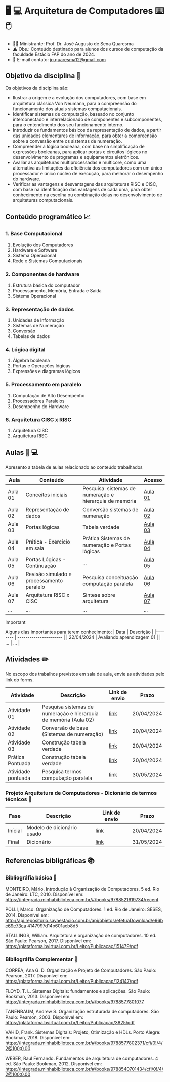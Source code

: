 # 🖥️ 💻  Arquitetura de Computadores ⌨️🖱️  #
* 👨‍🏫 Ministrante: Prof. Dr. José Augusto de Sena Quaresma
* ⚠️ Obs.: Conteúdo destinado para alunos dos cursos de computação da faculdade Estácio FAP do ano de 2024.
* 📧 E-mail contato: jq.quaresma12@gmail.com
  
## Objetivo da disciplina 🎯 ##
Os objetivos da disciplina são: 
* Ilustrar a origem e a evolução dos computadores, com base em arquitetura clássica Von Neumann, para a compreensão do funcionamento dos atuais sistemas computacionais.
* Identificar sistemas de computação, baseado no conjunto interconectado e inter­relacionado de componentes e subcomponentes, para o entendimento dos seu funcionamento interno.
* Introduzir os fundamentos básicos da representação de dados, a partir das unidades elementares de informação, para obter a compreensão sobre a conversão entre os sistemas de numeração.
* Compreender a lógica booleana, com base na simplificação de expressões booleanas, para aplicar portas e circuitos lógicos no desenvolvimento de programas e equipamentos eletrônicos.
* Avaliar as arquiteturas multiprocessadas e multicore, como uma alternativa as limitações da eficiência dos computadores com um único processador e único núcleo de execução, para melhorar o desempenho do hardware.
* Verificar as vantagens e desvantagens das arquiteturas RISC e CISC, com base na identificação das vantagens de cada uma, para obter conhecimento na escolha ou combinação delas no desenvolvimento de arquiteturas computacionais. 


## Conteúdo programático  :chart_with_upwards_trend: ##

### 1. Base Computacional ###
1. Evolução dos Computadores
2. Hardware e Software
3. Sistema Operacional
4. Rede e Sistemas Computacionais
    
### 2. Componentes de hardware ### 
1. Estrutura básica do computador
2. Processamento, Memória, Entrada e Saída
3. Sistema Operacional
    
### 3. Representação de dados ### 
1. Unidades de Informação
2. Sistemas de Numeração
3. Conversão
4. Tabelas de dados

### 4. Lógica digital
1. Álgebra booleana
2. Portas e Operações lógicas
3. Expressões e diagramas lógicos 

### 5. Processamento em paralelo ###
1. Computação de Alto Desempenho
2. Processadores Paralelos
3. Desempenho do Hardware 

### 6. Arquitetura CISC x RISC ###
1. Arquitetura CISC
2. Arquitetura RISC



## Aulas :microphone: :computer: ##

Apresento a tabela de aulas relacionado ao conteúdo trabalhados

| Aula    | Conteúdo              | Atividade         | Acesso      |
|-------- | ----------------------|------------------ | ----------- 
| Aula 01 | Conceitos iniciais    | Pesquisa: sistemas de numeração e hierarquia de memória | [Aula 01](arquitetura-de-compuradores/aulas/aula01_arquitetura.pdf)  |
| Aula 02 | Representação de dados    | Conversão sistemas de numeração | [Aula 02](arquitetura-de-compuradores/aulas/aula02_arquitetura.pdf)  |
| Aula 03 | Portas lógicas    | Tabela verdade| [Aula 03](arquitetura-de-compuradores/aulas/aula03_arquitetura.pdf)  |
| Aula 04 | Prática - Exercício em sala   | Prática Sistemas de numeração e Portas lógicas| [Aula 04](arquitetura-de-compuradores/aulas/aula04_arquitetura.pdf)  |
| Aula 05 | Portas Lógicas - Continuação   | ... | [Aula 05](arquitetura-de-compuradores/aulas/aula05.pdf) |
| Aula 06 | Revisão simulado e processamento paralelo   | Pesquisa conceituação computação paralela | [Aula 06](arquitetura-de-compuradores/aulas/aula06.pdf) |
| Aula 07 |Arquitetura RISC x CISC   | Sintese sobre arquitetura | [Aula 07](arquitetura-de-compuradores/aulas/aula07.pdf) |
| ... |...   | ... | ... |




> [!IMPORTANT]  
> Alguns dias importantes para terem conhecimento:
> | Data       | Descrição                     | 
> |--------    | ----------------------        |
> | 22/04/2024 | Avaliando aprendizagem  01    |
> | ...        | ...                           |




## Atividades :pencil2: ##

No escopo dos trabalhos previstos em sala de aula, envie as atividades pelo link do forms.


| Atividade | Descrição | Link de envio | Prazo |
|---------- | ----------|-------------- | ----- |
| Atividade 01 | Pesquisa sistemas de numeração e hierarquia de memória (Aula 02)  | [link](https://forms.gle/DbdmLHmQKhdA7ts89) | 20/04/2024 |
| Atividade 02 | Conversão de base (Sistemas de numeração)  | [link](https://forms.gle/inxJAr8UMVwu2Czw5) | 20/04/2024 |
| Atividade 03 | Construção tabela verdade  | [link](https://forms.gle/ZKiKce8pzQnxcvMg9) | 20/04/2024 |
| Prática Pontuada | Construção tabela verdade  | [link](https://forms.gle/3JQE6peypS2WGkr89) | 20/04/2024 |
| Atividade pontuada | Pesquisa termos computação paralela  | [link](https://forms.gle/XnvEgSkiadZDyBEy8) | 30/05/2024 |



### Projeto Arquitetura de Computadores - Dicionário de termos técnicos :pushpin: ###


| Fase | Descrição | Link de envio | Prazo |
|---------- | ----------|-------------- | ----- |
|Inícial | Modelo de dicionário usado | [link](https://forms.gle/gxk94usxqunEmRqf6) | 20/04/2024 |
| Final  | Dicionário | [link](https://forms.gle/cCjYCNj3ie8Lc56F9) | 31/05/2024 |




## Referencias bibligráficas :books: ## 

### Bibliográfia básica :book: ###

MONTEIRO, Mário. Introdução à Organização de Computadores. 5 ed. Rio de Janeiro: LTC, 2010. Disponível em: https://integrada.minhabiblioteca.com.br/#/books/978­85­216­1973­4/recent 

POLLI, Marco. Organização de Computadores. 1 ed. Rio de Janeiro: SESES, 2014. Disponível em: http://api.repositorio.savaestacio.com.br/api/objetos/efetuaDownload/e96bc69e­73ca­ 4147­997d­14b601acb8d5 

STALLINGS, William. Arquitetura e organização de computadores. 10 ed. São Paulo: Pearson, 2017. Disponível em: https://plataforma.bvirtual.com.br/Leitor/Publicacao/151479/pdf 


### Bibliográfia Complementar :book: ###

CORRÊA, Ana G. D. Organização e Projeto de Computadores. São Paulo: Pearson, 2017. Disponível em: https://plataforma.bvirtual.com.br/Leitor/Publicacao/124147/pdf 

FLOYD, T. L. Sistemas Digitais: fundamentos e aplicações. São Paulo: Bookman, 2013. Disponível em: https://integrada.minhabiblioteca.com.br/#/books/9788577801077 

TANENBAUM, Andrew S. Organização estruturada de computadores. São Paulo: Pearson, 2003. Disponível em: https://plataforma.bvirtual.com.br/Leitor/Publicacao/3825/pdf 

VAHID, Frank. Sistemas Digitais: Projeto, Otimização e HDLs. Porto Alegre: Bookman, 2018. Disponível em: https://integrada.minhabiblioteca.com.br/#/books/9788577802371/cfi/0!/4/2@100:0.00 

WEBER, Raul Fernando. Fundamentos de arquitetura de computadores. 4 ed. São Paulo: Bookman, 2012. Disponível em: https://integrada.minhabiblioteca.com.br/#/books/9788540701434/cfi/0!/4/2@100:0.00 


